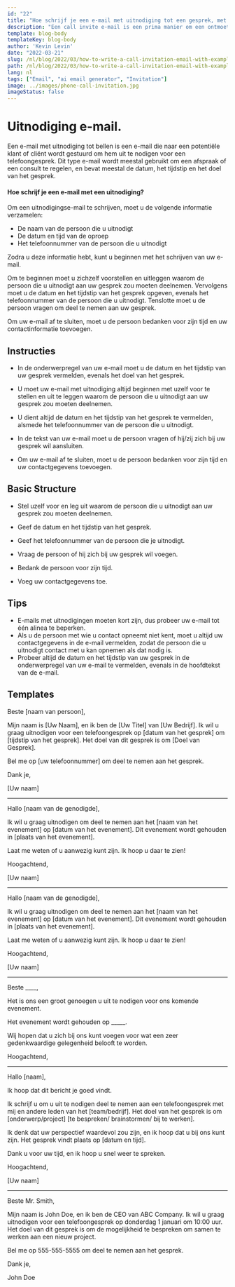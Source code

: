 ```yaml
---
id: "22"
title: "Hoe schrijf je een e-mail met uitnodiging tot een gesprek, met voorbeelden"
description: "Een call invite e-mail is een prima manier om een ontmoeting of overleg met een potentiële klant of cliënt te regelen"
template: blog-body
templateKey: blog-body
author: 'Kevin Levin'
date: "2022-03-21"
slug: /nl/blog/2022/03/how-to-write-a-call-invitation-email-with-examples
path: /nl/blog/2022/03/how-to-write-a-call-invitation-email-with-examples
lang: nl
tags: ["Email", "ai email generator", "Invitation"]
image: ../images/phone-call-invitation.jpg
imageStatus: false
---
```

# Uitnodiging e-mail.


Een e-mail met uitnodiging tot bellen is een e-mail die naar een potentiële klant of cliënt wordt gestuurd om hem uit te nodigen voor een telefoongesprek. Dit type e-mail wordt meestal gebruikt om een afspraak of een consult te regelen, en bevat meestal de datum, het tijdstip en het doel van het gesprek.

#### Hoe schrijf je een e-mail met een uitnodiging?

Om een uitnodigingse-mail te schrijven, moet u de volgende informatie verzamelen:

- De naam van de persoon die u uitnodigt
- De datum en tijd van de oproep
- Het telefoonnummer van de persoon die u uitnodigt

Zodra u deze informatie hebt, kunt u beginnen met het schrijven van uw e-mail.

Om te beginnen moet u zichzelf voorstellen en uitleggen waarom de persoon die u uitnodigt aan uw gesprek zou moeten deelnemen. Vervolgens moet u de datum en het tijdstip van het gesprek opgeven, evenals het telefoonnummer van de persoon die u uitnodigt. Tenslotte moet u de persoon vragen om deel te nemen aan uw gesprek.

Om uw e-mail af te sluiten, moet u de persoon bedanken voor zijn tijd en uw contactinformatie toevoegen.

## Instructies

- In de onderwerpregel van uw e-mail moet u de datum en het tijdstip van uw gesprek vermelden, evenals het doel van het gesprek.

- U moet uw e-mail met uitnodiging altijd beginnen met uzelf voor te stellen en uit te leggen waarom de persoon die u uitnodigt aan uw gesprek zou moeten deelnemen.

- U dient altijd de datum en het tijdstip van het gesprek te vermelden, alsmede het telefoonnummer van de persoon die u uitnodigt.

- In de tekst van uw e-mail moet u de persoon vragen of hij/zij zich bij uw gesprek wil aansluiten.

- Om uw e-mail af te sluiten, moet u de persoon bedanken voor zijn tijd en uw contactgegevens toevoegen.


## Basic Structure

- Stel uzelf voor en leg uit waarom de persoon die u uitnodigt aan uw gesprek zou moeten deelnemen.

- Geef de datum en het tijdstip van het gesprek.

- Geef het telefoonnummer van de persoon die je uitnodigt.

- Vraag de persoon of hij zich bij uw gesprek wil voegen.

- Bedank de persoon voor zijn tijd.

- Voeg uw contactgegevens toe.


## Tips

- E-mails met uitnodigingen moeten kort zijn, dus probeer uw e-mail tot één alinea te beperken.
- Als u de persoon met wie u contact opneemt niet kent, moet u altijd uw contactgegevens in de e-mail vermelden, zodat de persoon die u uitnodigt contact met u kan opnemen als dat nodig is.
- Probeer altijd de datum en het tijdstip van uw gesprek in de onderwerpregel van uw e-mail te vermelden, evenals in de hoofdtekst van de e-mail.

## Templates

Beste [naam van persoon],

Mijn naam is [Uw Naam], en ik ben de [Uw Titel] van [Uw Bedrijf]. Ik wil u graag uitnodigen voor een telefoongesprek op [datum van het gesprek] om [tijdstip van het gesprek]. Het doel van dit gesprek is om [Doel van Gesprek].

Bel me op [uw telefoonnummer] om deel te nemen aan het gesprek.

Dank je,

[Uw naam]

---

Hallo [naam van de genodigde],

Ik wil u graag uitnodigen om deel te nemen aan het [naam van het evenement] op [datum van het evenement]. Dit evenement wordt gehouden in [plaats van het evenement].

Laat me weten of u aanwezig kunt zijn. Ik hoop u daar te zien!

Hoogachtend,

[Uw naam]

---

Hallo [naam van de genodigde],

Ik wil u graag uitnodigen om deel te nemen aan het [naam van het evenement] op [datum van het evenement]. Dit evenement wordt gehouden in [plaats van het evenement].

Laat me weten of u aanwezig kunt zijn. Ik hoop u daar te zien!

Hoogachtend,

[Uw naam]

---

Beste ____,

Het is ons een groot genoegen u uit te nodigen voor ons komende evenement.

Het evenement wordt gehouden op _____.

Wij hopen dat u zich bij ons kunt voegen voor wat een zeer gedenkwaardige gelegenheid belooft te worden.

Hoogachtend,

---

Hallo [naam],

Ik hoop dat dit bericht je goed vindt.

Ik schrijf u om u uit te nodigen deel te nemen aan een telefoongesprek met mij en andere leden van het [team/bedrijf]. Het doel van het gesprek is om [onderwerp/project] [te bespreken/ brainstormen/ bij te werken].

Ik denk dat uw perspectief waardevol zou zijn, en ik hoop dat u bij ons kunt zijn. Het gesprek vindt plaats op [datum en tijd].

Dank u voor uw tijd, en ik hoop u snel weer te spreken.

Hoogachtend,

[Uw naam]

---

Beste Mr. Smith,

Mijn naam is John Doe, en ik ben de CEO van ABC Company. Ik wil u graag uitnodigen voor een telefoongesprek op donderdag 1 januari om 10:00 uur. Het doel van dit gesprek is om de mogelijkheid te bespreken om samen te werken aan een nieuw project.

Bel me op 555-555-5555 om deel te nemen aan het gesprek.

Dank je,

John Doe
